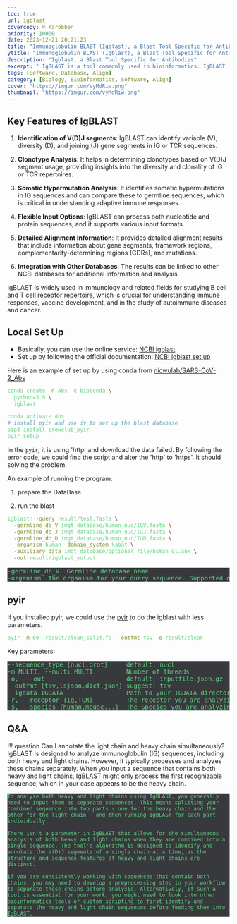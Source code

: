 ```yaml
---
toc: true
url: igblast
covercopy: © Karobben
priority: 10000
date: 2023-12-21 20:21:23
title: "Immunoglobulin BLAST (Igblast), a Blast Tool Specific for Antibodies"
ytitle: "Immunoglobulin BLAST (Igblast), a Blast Tool Specific for Antibodies"
description: "Igblast, a Blast Tool Specific for Antibodies"
excerpt: " IgBLAST is a tool commonly used in bioinformatics. IgBLAST (Immunoglobulin BLAST) is designed for the analysis of immunoglobulin (IG) and T cell receptor (TCR) sequences. It's part of the suite of tools offered by the National Center for Biotechnology Information (NCBI)."
tags: [Software, Database, Align]
category: [Biology, Bioinformatics, Software, Align]
cover: "https://imgur.com/vyMdRiw.png"
thumbnail: "https://imgur.com/vyMdRiw.png"
---
```


## Key Features of IgBLAST 

1. **Identification of V(D)J segments**: IgBLAST can identify variable (V), diversity (D), and joining (J) gene segments in IG or TCR sequences.

2. **Clonotype Analysis**: It helps in determining clonotypes based on V(D)J segment usage, providing insights into the diversity and clonality of IG or TCR repertoires.

3. **Somatic Hypermutation Analysis**: It identifies somatic hypermutations in IG sequences and can compare these to germline sequences, which is critical in understanding adaptive immune responses.

4. **Flexible Input Options**: IgBLAST can process both nucleotide and protein sequences, and it supports various input formats.

5. **Detailed Alignment Information**: It provides detailed alignment results that include information about gene segments, framework regions, complementarity-determining regions (CDRs), and mutations.

6. **Integration with Other Databases**: The results can be linked to other NCBI databases for additional information and analysis.

IgBLAST is widely used in immunology and related fields for studying B cell and T cell receptor repertoire, which is crucial for understanding immune responses, vaccine development, and in the study of autoimmune diseases and cancer.


## Local Set Up

- Basically, you can use the online service: [NCBI igblast](https://www.ncbi.nlm.nih.gov/igblast/)
- Set up by following the official documentation: [NCBI igblast set up](https://ncbi.github.io/igblast/cook/How-to-set-up.html)

Here is an example of set up by using conda from [nicwulab/SARS-CoV-2_Abs](https://github.com/nicwulab/SARS-CoV-2_Abs#local-igblast-setup)

```bash
conda create -n Abs -c bioconda \
  python=3.9 \
  igblast

conda activate Abs
# install pyir and use it to set up the blast database
pip3 install crowelab_pyir
pyir setup
```

In the `pyir`, it is using 'http' and download the data failed. By following the error code, we could find the script and alter the 'http' to 'https'. It should solving the problem. 

An example of running the program:

1. prepare the DataBase


2. run the blast
```bash
igblastn -query result/test.fasta \
  -germline_db_V imgt_database/human_nuc/IGV.fasta \
  -germline_db_J imgt_database/human_nuc/IGJ.fasta \
  -germline_db_D imgt_database/human_nuc/IGD.fasta \
  -organism human -domain_system kabat \
  -auxiliary_data imgt_database/optional_file/human_gl.aux \
  -out result/igblast_output
```

<pre>
-germline_db_V <String> Germline database name
-organism <String> The organism for your query sequence. Supported organisms include human, mouse, rat, rabbit and rhesus_monkey for Ig and human and mouse for TCR. Custom organism is also supported but you need to supply your own germline annotations (see IgBLAST web site for details) Default = `human'
</pre>


## pyir

If you installed pyir, we could use the [pyir](https://github.com/crowelab/PyIR) to do the igblast with less parameters.

```bash
pyir -m 60  result/clean_split.fa --outfmt tsv -o result/clean
```

Key parameters:

<pre>
--sequence_type {nucl,prot}     default: nucl
-m MULTI, --multi MULTI         Number of threads
-o,  --out                      default: inputfile.json.gz
--outfmt {tsv,lsjson,dict,json} suggest: tsv
--igdata IGDATA                 Path to your IGDATA directory.
-r, --receptor {Ig,TCR}         The receptor you are analyzing, immunoglobulin or t cell receptor
-s, --species {human,mouse...}  The Species you are analyzing {human,mouse,rabbit,rat,rhesus_monkey}
</pre>


## Q&A

!!! question Can I annotate the light chain and heavy chain simultaneously?
    IgBLAST is designed to analyze immunoglobulin (IG) sequences, including both heavy and light chains. However, it typically processes and analyzes these chains separately. When you input a sequence that contains both heavy and light chains, IgBLAST might only process the first recognizable sequence, which in your case appears to be the heavy chain.

    To analyze both heavy and light chains using IgBLAST, you generally need to input them as separate sequences. This means splitting your combined sequence into two parts - one for the heavy chain and the other for the light chain - and then running IgBLAST for each part individually.

    There isn't a parameter in IgBLAST that allows for the simultaneous analysis of both heavy and light chains when they are combined into a single sequence. The tool's algorithm is designed to identify and annotate the V(D)J segments of a single chain at a time, as the structure and sequence features of heavy and light chains are distinct.

    If you are consistently working with sequences that contain both chains, you may need to develop a preprocessing step in your workflow to separate these chains before analysis. Alternatively, if such a tool is essential for your work, you might need to look into other bioinformatics tools or custom scripting to first identify and separate the heavy and light chain sequences before feeding them into IgBLAST.

















<style>
pre {
  background-color:#38393d;
  color: #5fd381;
}
</style>
